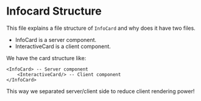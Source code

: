 # Infocard Structure

This file explains a file structure of `InfoCard` and why does it have two files.

- InfoCard is a server component.
- InteractiveCard is a client component.

We have the card structure like:

```
<InfoCard> -- Server component
    <InteractiveCard/> -- Client component
</InfoCard>
```

This way we separated server/client side to reduce client rendering power!
